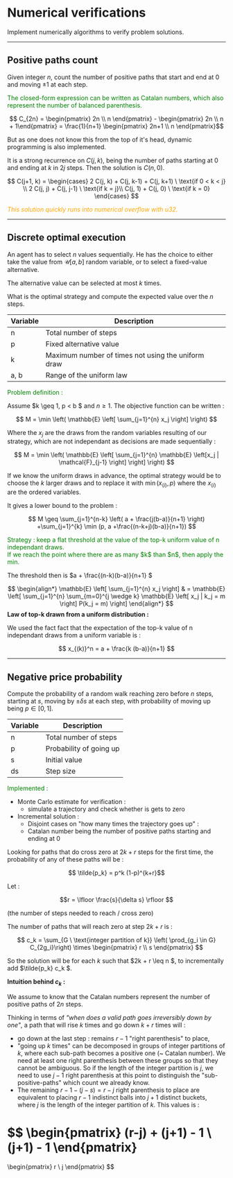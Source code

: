 # Numerical verifications

Implement numerically algorithms to verify problem solutions.

***
## Positive paths count
Given integer $n$, count the number of positive paths
that start and end at $0$
and moving $\pm 1$ at each step.

<p style="color:green">
The closed-form expression can be written as Catalan numbers, 
which also represent the number of balanced parenthesis.
</p>

$$ C_{2n} = \begin{pmatrix} 2n \\ n \end{pmatrix} - \begin{pmatrix} 2n \\ n + 1\end{pmatrix}  = \frac{1}{n+1} \begin{pmatrix} 2n+1 \\ n \end{pmatrix}$$

But as one does not know this from the top of it's head, 
dynamic programming is also implemented.

It is a strong recurrence on $C(j, k)$, being the number of paths 
starting at $0$ and ending at $k$ in $2j$ steps.
Then the solution is $C(n, 0)$.

$$
C(j+1, k) = 
\begin{cases}
2 C(j, k) + C(j, k-1) + C(j, k+1) \ \text{if 0 < k < j} \\
2 C(j, j) + C(j, j-1) \ \text{if k = j}\\
C(j, 1) + C(j, 0) \ \text{if k = 0}
\end{cases}
$$

<p style="color:orange">
<i>
This solution quickly runs into numerical overflow with u32.
</i>
</p>

***
## Discrete optimal execution

An agent has to select $n$ values sequentially.
He has the choice to either take the value from $\mathcal{U} [a, b]$ 
random variable, 
or to select a fixed-value alternative.

The alternative value can be selected at most $k$ times.

What is the optimal strategy and compute the expected value over the $n$ steps.

| Variable | Description |
| --- | --- |
| n | Total number of steps |
| p | Fixed alternative value  |
| k | Maximum number of times not using the uniform draw  |
| a, b | Range of the uniform law |

<p style="color:green">
Problem definition :
</p>

Assume  $k \geq 1, p < b $ and $n \geq 1$.
The objective function can be written :

$$
M = \min \left( \mathbb{E} \left[ \sum_{j=1}^{n} x_j \right] \right)
$$

Where the $x_j$ are the draws from the random variables resulting of our strategy, which are not independant as decisions are made sequentially :

$$
M = \min \left( \mathbb{E} \left[ \sum_{j=1}^{n} \mathbb{E} \left[x_j | \mathcal{F}_{j-1} \right] \right] \right)
$$

If we know the uniform draws in advance, the optimal strategy would be to choose the $k$ larger draws and to replace it with $\min (x_{(i)}, p)$
where the $x_{(i)}$ are the ordered variables.

It gives a lower bound to the problem :

$$
M \geq \sum_{j=1}^{n-k} \left( a + \frac{j(b-a)}{n+1} \right) 
+\sum_{j=1}^{k} \min (p, a +\frac{(n-k+j)(b-a)}{n+1})
$$

<p style="color:green">
Strategy : keep a flat threshold at the value of the top-k uniform value of n independant draws. <br>
If we reach the point where there are as many $k$ than $n$, then apply the min.
</p>

The threshold then is $a + \frac{(n-k)(b-a)}{n+1} $

$$
\begin{align*}
\mathbb{E} \left[ \sum_{j=1}^{n} x_j \right] & = 
\mathbb{E} \left[ \sum_{j=1}^{n} \sum_{m=0}^{j \wedge k} \mathbb{E} \left[ x_j | k_j = m \right] P(k_j = m) \right] 
\end{align*}
$$
**Law of top-k drawn from a uniform distribution :**

We used the fact fact that the expectation of the top-k value of n independant draws from a uniform variable is : 

$$ 
x_{(k)}^n = a + \frac{k (b-a)}{n+1}
$$
***
## Negative price probability
Compute the probability of a random walk reaching zero 
before $n$ steps, starting at $s$,
moving by $\pm \delta s$ at each step, 
with probability of moving up being $p \in [0,1]$.

| Variable | Description |
| --- | --- |
| n | Total number of steps |
| p | Probability of going up |
| s | Initial value |
| ds | Step size |

<p style="color:green">
Implemented : <br> 
</p>

- Monte Carlo estimate for verification :
    - simulate a trajectory and check whether is gets to zero
- Incremental solution :
    - Disjoint cases on "how many times the trajectory goes up" :
    - Catalan number being the number of positive paths starting and ending at 0

Looking for paths that do cross zero at $2k+r$ steps for the first time, 
the probability of any of these paths will be :

$$ \tilde{p_k} = p^k (1-p)^{k+r}$$

Let : 

$$r = \lfloor \frac{s}{\delta s} \rfloor $$

(the number of steps needed to reach / cross zero)

The number of paths that will reach zero at step $2k+r$ is : 

$$
c_k = \sum_{G \ \text{integer partition of k}} \left( \prod_{g_i \in G} C_{2g_i}\right) \times \begin{pmatrix} r \\ s \end{pmatrix}
$$

So the solution will be for each $k$ such that $2k + r \leq n $, to incrementally add $\tilde{p_k} c_k $.

**Intuition behind $c_k$ :**

We assume to know that the Catalan numbers represent the number of positive paths of $2n$ steps.

Thinking in terms of *"when does a valid path goes irreversibly down by one"*,
a path that will rise $k$ times and go down $k+r$ times will :
- go down at the last step : remains $r-1$ "right parenthesis" to place,
- "going up $k$ times" can be decomposed in groups of integer partitions of $k$, where each sub-path becomes a positive one (~ Catalan number).
We need at least one right parenthesis between these groups so that they cannot be ambiguous. So if the length of the integer partition is $j$, we need to use $j-1$ right parenthesis at this point to distinguish the "sub-positive-paths" which count we already know.
- The remaining $r-1 - (j-s) = r-j$ right parenthesis to place are equivalent to placing $r-1$ indistinct balls into $j + 1$ distinct buckets, where $j$ is the length of the integer partition of $k$.
This values is :

$$ 
\begin{pmatrix}
(r-j) + (j+1) - 1 \\
(j+1) - 1
\end{pmatrix}
= 
\begin{pmatrix}
r \\
j
\end{pmatrix}
$$
